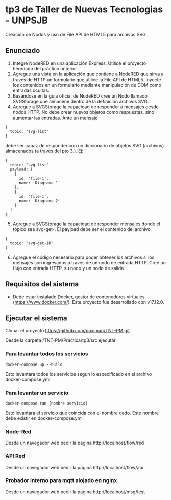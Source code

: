 # tp3 de Taller de Nuevas Tecnologias - UNPSJB
Creación de Nodos y uso de File API de HTML5 para archivos SVG

## Enunciado
1. Integre NodeRED en una aplicación Express. Utilice el proyecto heredado del práctico anterior.
2. Agregue una vista en la aplicación que contiene a NodeRED que sirva a través de HTTP un formulario que utilice la File API de HTML5. Inyecte los contenidos en un formulario mediante manipulación de DOM como entradas ocultas.
3. Basándose en la guía oficial de NodeRED cree un Nodo llamado SVGStorage que almacene dentro de la definición archivos SVG.
4. Agregue a SVGStorage la capacidad de responder a mensajes desde nodos HTTP. No debe crear nuevos objetos como respuestas, sino aumentar las entradas. Ante un mensaje
```
{
  topic: "svg-list"
}
```
debe ser capaz de responder con un diccionario de objetos SVG (archivos) almacenados (a través del pto 3.). Ej:
```
{
  topic: "svg-list"
  payload: [
    {
      id: 'file-1',
      name: 'Diagrama 1'
    },
    {
      id: 'file-1',
      name: 'Diagrama 2'
    }
  ]
}
```
5. Agregue a SVGStorage la capacidad de responder mensajes donde el tópico sea svg-get-<id>. El payload debe ser el contenido del archivo.
```
{
  topic: "svg-get-ID"
}
```
6. Agregue el código necesario para poder obtener los archivos si los mensajes son ingresados a través de un nodo de entrada HTTP. Cree un flujo con entrada HTTP, su nodo y un nodo de salida

## Requisitos del sistema
* Debe estar instalado Docker, gestor de contenedores virtuales (https://www.docker.com/). Este proyecto fue desarrollado con v17.12.0.

## Ejecutar el sistema
Clonar el proyecto https://github.com/poximan/TNT-PM.git

Desde la carpeta /TNT-PM/Practica/tp3/src ejecutar

### Para levantar todos los servicios
```
docker-compose up --build
```
Esto levantara todos los servicios segun lo especificado en el archivo docker-compose.yml

### Para levantar un servicio
```
docker-compose run {nombre servicio}
```
Esto levantara el servicio que coincida con el nombre dado. Este nombre debe existir en docker-compose.yml

### Node-Red
Desde un navegador web pedir la pagina http://localhost/flow/red

### API Red
Desde un navegador web pedir la pagina http://localhost/flow/api

### Probador interno para mqtt alojado en nginx
Desde un navegador web pedir la pagina http://localhost/msg/test
